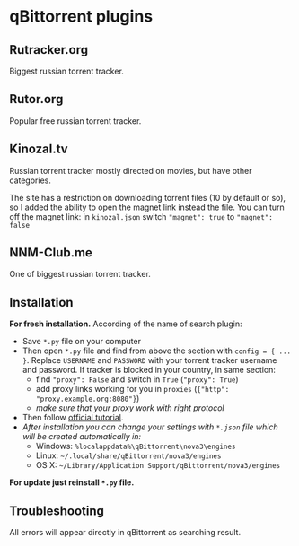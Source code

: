 # qBittorrent plugins

## Rutracker.org
Biggest russian torrent tracker.

## Rutor.org
Popular free russian torrent tracker.

## Kinozal.tv
Russian torrent tracker mostly directed on movies, but have other categories.

The site has a restriction on downloading torrent files (10 by default or so), so I added the ability to open the magnet link instead the file.
You can turn off the magnet link: in `kinozal.json` switch `"magnet": true` to `"magnet": false`

## NNM-Club.me
One of biggest russian torrent tracker.

## Installation
**For fresh installation.**
According of the name of search plugin:
* Save `*.py` file on your computer
* Then open `*.py` file and find from above the section with `config = { ... }`. Replace `USERNAME` and `PASSWORD` with your torrent tracker username and password. If tracker is blocked in your country, in same section:
  * find `"proxy": False` and switch in `True` (`"proxy": True`)
  * add proxy links working for you in `proxies` (`{"http": "proxy.example.org:8080"}`)
  * *make sure that your proxy work with right protocol*
* Then follow [official tutorial](https://github.com/qbittorrent/search-plugins/wiki/Install-search-plugins).
* _After installation you can change your settings with `*.json` file which will be created automatically in:_
  * Windows: `%localappdata%\qBittorrent\nova3\engines`
  * Linux: `~/.local/share/qBittorrent/nova3/engines`
  * OS X: `~/Library/Application Support/qBittorrent/nova3/engines`

**For update just reinstall `*.py` file.**

## Troubleshooting
All errors will appear directly in qBittorrent as searching result.
